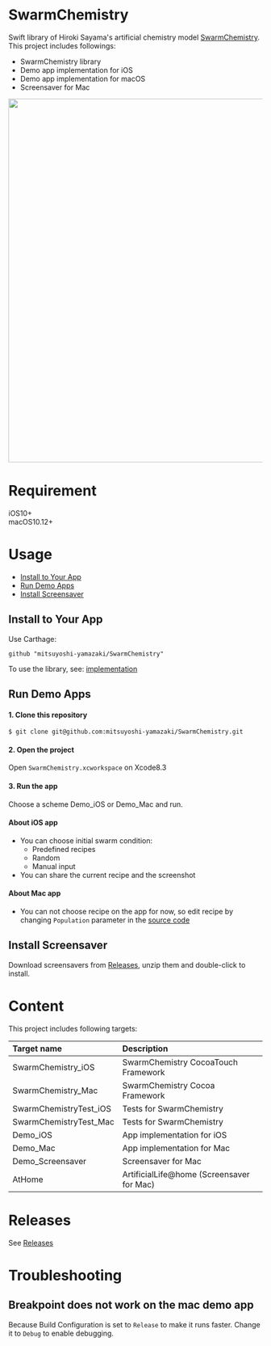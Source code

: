 # SwarmChemistry

Swift library of Hiroki Sayama's artificial chemistry model [SwarmChemistry](http://bingweb.binghamton.edu/~sayama/SwarmChemistry/). 
This project includes followings:

- SwarmChemistry library
- Demo app implementation for iOS
- Demo app implementation for macOS
- Screensaver for Mac

<img width=720 src="https://user-images.githubusercontent.com/904354/30146831-5138cc0c-93d5-11e7-8a23-ac7b96054db9.gif">

# Requirement

iOS10+<br>
macOS10.12+

# Usage

- [Install to Your App](#yourapp)
- [Run Demo Apps](#demoapp)
- [Install Screensaver](#screensaver)
 
## <a name="yourapp"></a>Install to Your App

Use Carthage:

```Cartfile
github "mitsuyoshi-yamazaki/SwarmChemistry"
```

To use the library, see: [implementation](Playground.playground/Contents.swift)


## <a name="demoapp"></a>Run Demo Apps

#### 1. Clone this repository

```shell
$ git clone git@github.com:mitsuyoshi-yamazaki/SwarmChemistry.git
```

#### 2. Open the project

Open `SwarmChemistry.xcworkspace` on Xcode8.3


#### 3. Run the app

Choose a scheme Demo_iOS or Demo_Mac and run.


#### About iOS app

- You can choose initial swarm condition: 
	- Predefined recipes
	- Random
	- Manual input
- You can share the current recipe and the screenshot


#### About Mac app

- You can not choose recipe on the app for now, so edit recipe by changing `Population` parameter in the [source code](Demo_Mac/ViewController.swift#L86)

## <a name="screensaver"></a>Install Screensaver

Download screensavers from [Releases](https://github.com/mitsuyoshi-yamazaki/SwarmChemistry/releases/), unzip them and double-click to install.

# Content


This project includes following targets:

|Target name|Description|
|:--|:--|
|SwarmChemistry_iOS|SwarmChemistry CocoaTouch Framework|
|SwarmChemistry_Mac|SwarmChemistry Cocoa Framework|
|SwarmChemistryTest_iOS|Tests for SwarmChemistry|
|SwarmChemistryTest_Mac|Tests for SwarmChemistry|
|Demo_iOS|App implementation for iOS|
|Demo_Mac|App implementation for Mac|
|Demo_Screensaver|Screensaver for Mac|
|AtHome|ArtificialLife@home (Screensaver for Mac)|

# <a name="releases"></a>Releases

See [Releases](https://github.com/mitsuyoshi-yamazaki/SwarmChemistry/releases/)

# Troubleshooting
## Breakpoint does not work on the mac demo app
Because Build Configuration is set to `Release` to make it runs faster. Change it to `Debug` to enable debugging.
